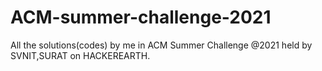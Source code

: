 # ACM-summer-challenge-2021
All the solutions(codes) by me in ACM Summer Challenge @2021 held by SVNIT,SURAT on HACKEREARTH.
